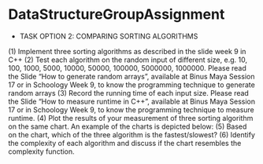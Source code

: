 # DataStructureGroupAssignment
- TASK OPTION 2: COMPARING SORTING ALGORITHMS

(1)	Implement three sorting algorithms as described in the slide week 9 in C++
(2)	Test each algorithm on the random input of different size, e.g. 10, 100, 1000, 5000, 10000, 50000, 100000, 5000000, 1000000. Please read the Slide “How to generate random arrays”, available at Binus Maya Session 17 or in Schoology Week 9, to know the programming technique to generate random arrays
(3)	Record the running time of each input size. Please read the Slide “How to measure runtime in C++”, available at Binus Maya Session 17 or in Schoology Week 9, to know the programming technique to measure runtime.
(4)	Plot the results of your measurement of three sorting algorithm on the same chart. An example of the charts is depicted below:
(5)	Based on the chart, which of the three algorithm is the fastest/slowest?
(6)	Identify the complexity of each algorithm and discuss if the chart resembles the complexity function.
